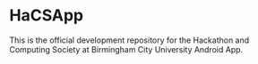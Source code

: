 # HaCSApp
This is the official development repository for the Hackathon and Computing Society at Birmingham City University Android App.
